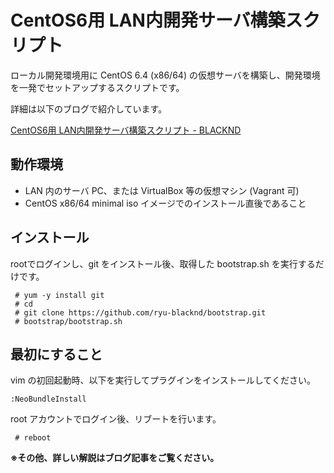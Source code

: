 # CentOS6用 LAN内開発サーバ構築スクリプト

ローカル開発環境用に CentOS 6.4 (x86/64) の仮想サーバを構築し、開発環境を一発でセットアップするスクリプトです。

詳細は以下のブログで紹介しています。

[CentOS6用 LAN内開発サーバ構築スクリプト - BLACKND](http://blacknd.com/linux-server/centos-development-server-bootstrap-script/)

## 動作環境

- LAN 内のサーバ PC、または VirtualBox 等の仮想マシン (Vagrant 可)
- CentOS x86/64 minimal iso イメージでのインストール直後であること

## インストール

rootでログインし、git をインストール後、取得した bootstrap.sh を実行するだけです。

~~~~
 # yum -y install git
 # cd
 # git clone https://github.com/ryu-blacknd/bootstrap.git
 # bootstrap/bootstrap.sh
~~~~

## 最初にすること

vim の初回起動時、以下を実行してプラグインをインストールしてください。

~~~~
:NeoBundleInstall
~~~~

root アカウントでログイン後、リブートを行います。

~~~~
 # reboot
~~~~

__※その他、詳しい解説はブログ記事をご覧ください。__

